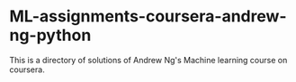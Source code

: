 # ML-assignments-coursera-andrew-ng-python

This is a directory of solutions of Andrew Ng's Machine learning course on coursera.
